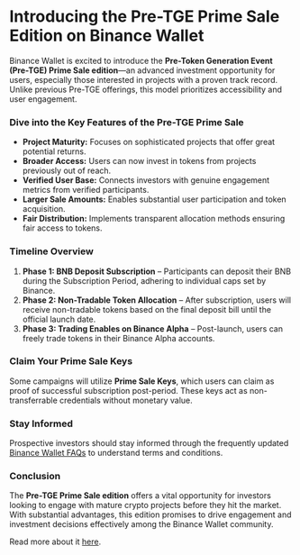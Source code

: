 # Introducing the Pre-TGE Prime Sale Edition on Binance Wallet

Binance Wallet is excited to introduce the **Pre-Token Generation Event (Pre-TGE) Prime Sale edition**—an advanced investment opportunity for users, especially those interested in projects with a proven track record. Unlike previous Pre-TGE offerings, this model prioritizes accessibility and user engagement.

### Dive into the Key Features of the Pre-TGE Prime Sale
- **Project Maturity:** Focuses on sophisticated projects that offer great potential returns.
- **Broader Access:** Users can now invest in tokens from projects previously out of reach.
- **Verified User Base:** Connects investors with genuine engagement metrics from verified participants.
- **Larger Sale Amounts:** Enables substantial user participation and token acquisition.
- **Fair Distribution:** Implements transparent allocation methods ensuring fair access to tokens.

### Timeline Overview
1. **Phase 1: BNB Deposit Subscription** – Participants can deposit their BNB during the Subscription Period, adhering to individual caps set by Binance.
2. **Phase 2: Non-Tradable Token Allocation** – After subscription, users will receive non-tradable tokens based on the final deposit bill until the official launch date.
3. **Phase 3: Trading Enables on Binance Alpha** – Post-launch, users can freely trade tokens in their Binance Alpha accounts.

### Claim Your Prime Sale Keys
Some campaigns will utilize **Prime Sale Keys**, which users can claim as proof of successful subscription post-period. These keys act as non-transferrable credentials without monetary value.

### Stay Informed
Prospective investors should stay informed through the frequently updated [Binance Wallet FAQs](https://www.binance.com/en/support/announcement/detail/b1860292b5aa4bf49f5000cf079f18c1) to understand terms and conditions.

### Conclusion
The **Pre-TGE Prime Sale edition** offers a vital opportunity for investors looking to engage with mature crypto projects before they hit the market. With substantial advantages, this edition promises to drive engagement and investment decisions effectively among the Binance Wallet community.

Read more about it [here](https://chain-base.xyz/introducing-the-pre-tge-prime-sale-edition-on-binance-wallet).